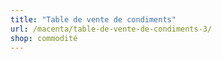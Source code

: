 ```yaml
---
title: "Table de vente de condiments"
url: /macenta/table-de-vente-de-condiments-3/
shop: commodité
---
```

